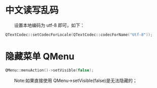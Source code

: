 # 中文读写乱码

&emsp;&emsp;设置本地编码为 utf-8 即可，如下：

```c++
QTextCodec::setCodecForLocale(QTextCodec::codecForName("Utf-8"));
```

# 隐藏菜单 QMenu

```c++
QMenu::menuAction()->setVisible(false);
```

&emsp;&emsp;Note:如果直接使用 QMenu->setVisible(false)是无法隐藏的；
